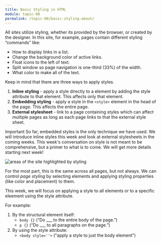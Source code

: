 ```yaml
---
title: Basic Styling in HTML
module: topic-08
permalink: /topic-08/basic-styling-about/
---
```


<div class="divider-heading"></div>

All sites utilize styling, whether its provided by the browser, or created by the designer. In this site, for example, pages contain different styling “commands” like:
- How to display links in a list.
- Change the background color of active links.
- Float icons to the left of text.
- Split window so page navigation is one-third (33%) of the width.
- What color to make all of the text.

Keep in mind that there are three ways to apply styles.

1. **Inline styling** - apply a style directly to a element by adding the style attribute to that element.  This affects only that element.
2. **Embedding styling** - apply a style in the `<style>` element in the head of the page.  This affects the entire page.
3. **External stylesheet** - link to a page containing styles which can affect multiple pages as long as each page links to that the external style sheet.

<span class="label label-danger">Important</span> So far, embedded styles is the only technique we have used.  We will introduce inline styles this week and look at external stylesheets in the coming weeks.  This week's conversation on style is not meant to be comprehensive, but a primer to what is to come.  We will get more details starting next week!

<img src="../img/site-style-example.gif" alt="areas of the site highlighted by styling" title="Site Style" />

For the most part, this is the same across all pages, but not always. We can control _page styling_ by selecting elements and applying styling properties (like color and placement) to them.

This week, we will focus on applying a style to all elements or to a specific eleement using the style attribute.

For example:

1. By the structural element itself:
    - `body {}` (“Do ___ to the entire body of the page.”)
    - `p {}` (“Do ___ to all paragraphs on the page.”)
2. By using the style attribute:
    - `<body style=''>` ("apply a style to just the body element")
    
